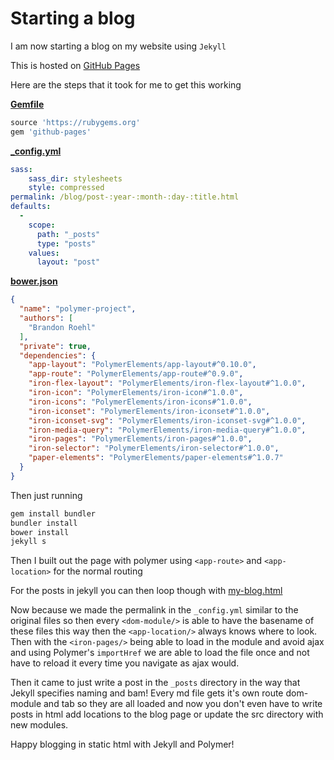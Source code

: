 # Starting a blog
I am now starting a blog on my website using `Jekyll`

This is hosted on [GitHub Pages](https://pages.github.com)

Here are the steps that it took for me to get this working

**[Gemfile](https://github.com/BrandonRoehl/BrandonRoehl.GitHub.io/blob/master/Gemfile)**
```ruby
source 'https://rubygems.org'
gem 'github-pages'
```
**[_config.yml](https://github.com/BrandonRoehl/BrandonRoehl.GitHub.io/blob/master/_config.yml)**
```yml
sass:
    sass_dir: stylesheets
    style: compressed
permalink: /blog/post-:year-:month-:day-:title.html
defaults:
  -
    scope:
      path: "_posts"
      type: "posts"
    values:
      layout: "post"
```
**[bower.json](https://github.com/BrandonRoehl/BrandonRoehl.GitHub.io/blob/master/bower.json)**
```json
{
  "name": "polymer-project",
  "authors": [
    "Brandon Roehl"
  ],
  "private": true,
  "dependencies": {
    "app-layout": "PolymerElements/app-layout#^0.10.0",
    "app-route": "PolymerElements/app-route#^0.9.0",
    "iron-flex-layout": "PolymerElements/iron-flex-layout#^1.0.0",
    "iron-icon": "PolymerElements/iron-icon#^1.0.0",
    "iron-icons": "PolymerElements/iron-icons#^1.0.0",
    "iron-iconset": "PolymerElements/iron-iconset#^1.0.0",
    "iron-iconset-svg": "PolymerElements/iron-iconset-svg#^1.0.0",
    "iron-media-query": "PolymerElements/iron-media-query#^1.0.0",
    "iron-pages": "PolymerElements/iron-pages#^1.0.0",
    "iron-selector": "PolymerElements/iron-selector#^1.0.0",
    "paper-elements": "PolymerElements/paper-elements#^1.0.7"
  }
}
```

Then just running
```bash
gem install bundler
bundler install
bower install
jekyll s
```

Then I built out the page with polymer using `<app-route>` and `<app-location>`
for the normal routing

For the posts in jekyll you can then loop though with
[my-blog.html](https://github.com/BrandonRoehl/BrandonRoehl.GitHub.io/blob/master/src/my-blog.html)

Now because we made the permalink in the `_config.yml` similar to the original
files so then every `<dom-module/>` is able to have the basename of these files
this way then the `<app-location/>` always knows where to look. Then with the
`<iron-pages/>` being able to load in the module and avoid ajax and using
Polymer's `importHref` we are able to load the file once and not have to reload
it every time you navigate as ajax would.

Then it came to just write a post in the `_posts` directory in the way that
Jekyll specifies naming and bam! Every md file gets it's own route dom-module
and tab so they are all loaded and now you don't even have to write posts in
html add locations to the blog page or update the src directory with new
modules.

Happy blogging in static html with Jekyll and Polymer!
